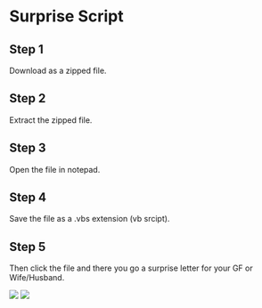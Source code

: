 # Surprise Script

## Step 1

Download as a zipped file.

## Step 2

Extract the zipped file.

## Step 3

Open the file in notepad.

## Step 4

Save the file as a .vbs extension (vb srcipt).

## Step 5

Then click the file and there you go a surprise letter for your GF or Wife/Husband.


[![](https://img.shields.io/badge/Gmail-carlandrewcastanas55@gmail.com-red)](mailto:carlandrewcastanas55@gmail.com) [![](https://img.shields.io/badge/Linkedin-Carl%20Andrew%20Casta%C3%B1as-blue)](https://www.linkedin.com/in/carlcastanas/)

